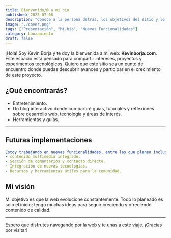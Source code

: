 ```yaml
---
title: Bienvenido/@ a mi bio
published: 2025-07-08
description: "Conoce a la persona detrás, los objetivos del sitio y lo que está por venir."
image: "./cover.png"
tags: ["Presentación", "Mi-bio", "Nuevas Funcionalidades"]
category: Lanzamiento
draft: false
---
```


¡Hola! Soy Kevin Borja y te doy la bienvenida a mi web: **Kevinborja.com**. Este espacio está pensado para compartir intereses, proyectos y experimentos tecnológicos. Quiero que este sitio sea un punto de encuentro donde puedas descubrir avances y participar en el crecimiento de este proyecto.

## ¿Qué encontrarás?

- Entretenimiento.
- Un blog interactivo donde compartiré guías, tutoriales y reflexiones sobre desarrollo web, tecnología y áreas de interés.
- Herramientas y guías.
  
---
## Futuras implementaciones
```yaml
Estoy trabajando en nuevas funcionalidades, entre las que planeo incluir:
- contenido multimedia integrado.
- Sección de comentarios y contacto directo.
- Integración de nuevas tecnologías.
- Recursos y herramientas útiles para la comunidad.
```
## Mi visión

Mi objetivo es que la web evolucione constantemente. Todo lo planeado es solo el inicio; tengo muchas ideas para seguir creciendo y ofreciendo contenido de calidad.

---

Espero que disfrutes navegando por la web y te unas a este viaje. ¡Gracias por visitar!
